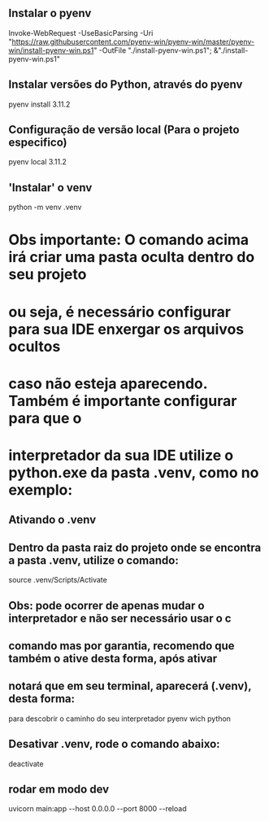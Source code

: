 ## Instalar o pyenv
Invoke-WebRequest -UseBasicParsing -Uri "https://raw.githubusercontent.com/pyenv-win/pyenv-win/master/pyenv-win/install-pyenv-win.ps1" -OutFile "./install-pyenv-win.ps1"; &"./install-pyenv-win.ps1"

## Instalar versões do Python, através do pyenv
pyenv install 3.11.2

## Configuração de versão local (Para o projeto especifico)
pyenv local 3.11.2

## 'Instalar' o venv
python -m venv .venv 
# Obs importante: O comando acima irá criar uma pasta oculta dentro do seu projeto
# ou seja, é necessário configurar para sua IDE enxergar os arquivos ocultos
# caso não esteja aparecendo. Também é importante configurar para que o 
# interpretador da sua IDE utilize o python.exe da pasta .venv, como no exemplo:

## Ativando o .venv
## Dentro da pasta raiz do projeto onde se encontra a pasta .venv, utilize o comando:
source .venv/Scripts/Activate

## Obs: pode ocorrer de apenas mudar o interpretador e não ser necessário usar o c
## comando mas por garantia, recomendo que também o ative desta forma, após ativar
## notará que em seu terminal, aparecerá (.venv), desta forma:

para descobrir o caminho do seu interpretador pyenv wich python

## Desativar .venv, rode o comando abaixo:
deactivate

## rodar em modo dev

uvicorn main:app --host 0.0.0.0 --port 8000 --reload